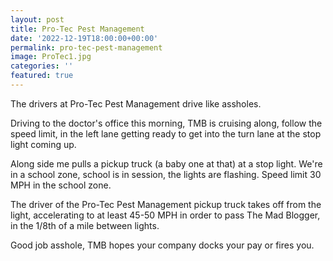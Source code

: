 ```yaml
---
layout: post
title: Pro-Tec Pest Management
date: '2022-12-19T18:00:00+00:00'
permalink: pro-tec-pest-management
image: ProTec1.jpg
categories: ''
featured: true
---
```

The drivers at Pro-Tec Pest Management drive like assholes.

Driving to the doctor's office this morning, TMB is cruising along, follow the speed limit, in the left lane getting ready to get into the turn lane at the stop light coming up.

Along side me pulls a pickup truck (a baby one at that) at a stop light. We're in a school zone, school is in session, the lights are flashing. Speed limit 30 MPH in the school zone.

The driver of the Pro-Tec Pest Management pickup truck takes off from the light, accelerating to at least 45-50 MPH in order to pass The Mad Blogger, in the 1/8th of a mile between lights. 

Good job asshole, TMB hopes your company docks your pay or fires you. 